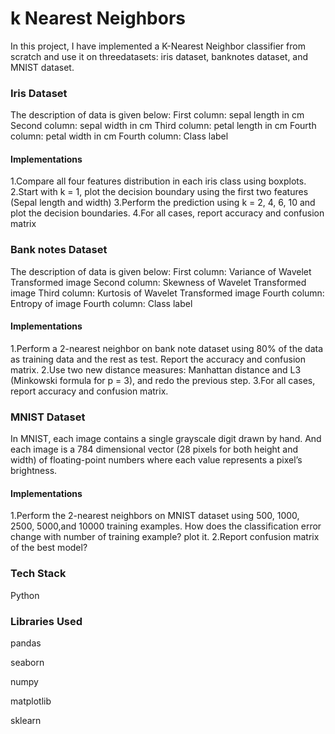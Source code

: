# k Nearest Neighbors

In this project, I have implemented a K-Nearest Neighbor classifier from scratch and use it on threedatasets: iris dataset, banknotes dataset, and MNIST dataset. 

### Iris Dataset
The description of data is given below:
First column: sepal length in cm
Second column: sepal width in cm
Third column: petal length in cm
Fourth column: petal width in cm
Fourth column: Class label

#### Implementations
1.Compare all four features distribution in each iris class using boxplots.
2.Start with k = 1, plot the decision boundary using the first two features (Sepal length and width)
3.Perform the prediction using k = 2, 4, 6, 10 and plot the decision boundaries.
4.For all cases, report accuracy and confusion matrix


### Bank notes Dataset
The description of data is given below:
First column: Variance of Wavelet Transformed image
Second column: Skewness of Wavelet Transformed image
Third column: Kurtosis of Wavelet Transformed image
Fourth column: Entropy of image
Fourth column: Class label

#### Implementations
1.Perform a 2-nearest neighbor on bank note dataset using 80% of the data as training data and the rest as test. Report the accuracy and confusion matrix.
2.Use two new distance measures: Manhattan distance and L3 (Minkowski formula for p = 3), and redo the previous step.
3.For all cases, report accuracy and confusion matrix.


### MNIST Dataset
In MNIST, each image contains a single grayscale digit drawn by hand. And each image is a 784 dimensional vector (28 pixels for both height and width) of floating-point numbers where each value represents a pixel’s brightness.

#### Implementations
1.Perform the 2-nearest neighbors on MNIST dataset using 500, 1000, 2500, 5000,and 10000 training examples. How does the classification error change with number of training example? plot it.
2.Report confusion matrix of the best model?





### Tech Stack
Python

### Libraries Used
pandas

seaborn

numpy

matplotlib

sklearn

